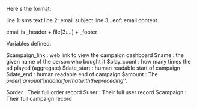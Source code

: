 Here's the format:

line 1: sms text
line 2: email subject
line 3...eof: email content.

email is _header + file[3:...] + _footer

Variables defined:
  
  $campaign_link  : web link to view the campaign dashboard
  $name           : the given name of the person who bought it
  $play_count     : how many times the ad played (aggregate)
  $date_start     : human readable start of campaign
  $date_end       : human readable end of campaign
  $amount         : The $order['amount'] in dollar format with the preceding '$'.

  $order          : Their full order record
  $user           : Their full user record
  $campaign       : Their full campaign record
